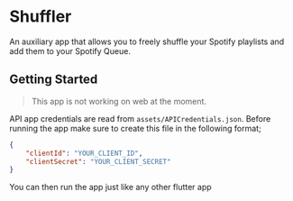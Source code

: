 # Shuffler

An auxiliary app that allows you to freely shuffle your Spotify playlists and add them to your Spotify Queue.

## Getting Started

> This app is not working on web at the moment.

API app credentials are read from `assets/APICredentials.json`. Before running the app make sure to create this file in the following format;

```json
{
    "clientId": "YOUR_CLIENT_ID",
    "clientSecret": "YOUR_CLIENT_SECRET"
}
```

You can then run the app just like any other flutter app